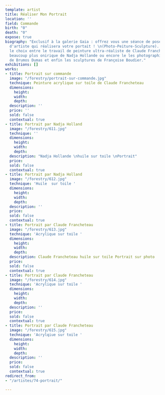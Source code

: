 ```yaml
---
template: artist
title: Réaliser Mon Portrait
location: ''
field: Commande
birth: "0"
death: "0"
expose: true
biography: "Exclusif à la galerie Gaia : offrez vous une séance de pose dans un atelier
  d'artiste qui réalisera votre portait ! \n(Photo-Peiture-Sculpture). \n\nVous avez
  le choix entre le travail de peinture ultra-réaliste de Claude Francheteau, la peinture
  beaucoup plus onirique de Nadja Hollande ou encore le les photographies au sténopé
  de Brumos Dumas et enfin les sculptures de Françoise Boudier."
exhibitions: []
works:
- title: Portrait sur commande
  image: "/forestry/portrait-sur-commande.jpg"
  technique: Peinture acrylique sur toile de Claude Francheteau
  dimensions:
    height: 
    width: 
    depth: 
  description: ''
  price: ''
  sold: false
  contextual: true
- title: Portrait par Nadja Holland
  image: "/forestry/611.jpg"
  technique: ''
  dimensions:
    height: 
    width: 
    depth: 
  description: "Nadja Hollande \nhuile sur toile \nPortrait"
  price: 
  sold: false
  contextual: true
- title: Portrait par Nadja Holland
  image: "/forestry/612.jpg"
  technique: 'Huile  sur toile '
  dimensions:
    height: 
    width: 
    depth: 
  description: ''
  price: 
  sold: false
  contextual: true
- title: Portrait par Claude Francheteau
  image: "/forestry/613.jpg"
  technique: 'Acrylique sur toile '
  dimensions:
    height: 
    width: 
    depth: 
  description: Claude Francheteau huile sur toile Portrait sur photo
  price: 
  sold: false
  contextual: true
- title: Portrait par Claude Francheteau
  image: "/forestry/614.jpg"
  technique: 'Acrylique sur toile '
  dimensions:
    height: 
    width: 
    depth: 
  description: ''
  price: 
  sold: false
  contextual: true
- title: Portrait par Claude Francheteau
  image: "/forestry/615.jpg"
  technique: 'Acrylqiue sur toile '
  dimensions:
    height: 
    width: 
    depth: 
  description: ''
  price: 
  sold: false
  contextual: true
redirect_from:
- "/artistes/74-portrait/"

---
```

